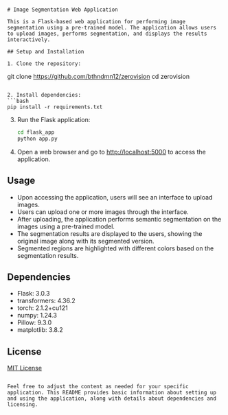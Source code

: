 ```

# Image Segmentation Web Application

This is a Flask-based web application for performing image segmentation using a pre-trained model. The application allows users to upload images, performs segmentation, and displays the results interactively.

## Setup and Installation

1. Clone the repository:
   ```
   git clone https://github.com/bthndmn12/zerovision
   cd zerovision
   ```

2. Install dependencies:
   ```bash
   pip install -r requirements.txt
   ```

3. Run the Flask application:
   ```bash
   cd flask_app
   python app.py
   ```

4. Open a web browser and go to [http://localhost:5000](http://localhost:5000) to access the application.

## Usage

- Upon accessing the application, users will see an interface to upload images.
- Users can upload one or more images through the interface.
- After uploading, the application performs semantic segmentation on the images using a pre-trained model.
- The segmentation results are displayed to the users, showing the original image along with its segmented version.
- Segmented regions are highlighted with different colors based on the segmentation results.

## Dependencies

- Flask: 3.0.3
- transformers: 4.36.2
- torch: 2.1.2+cu121
- numpy: 1.24.3
- Pillow: 9.3.0
- matplotlib: 3.8.2

## License

[MIT License](LICENSE)
```

Feel free to adjust the content as needed for your specific application. This README provides basic information about setting up and using the application, along with details about dependencies and licensing.